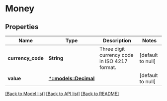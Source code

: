 # Money

## Properties
Name | Type | Description | Notes
------------ | ------------- | ------------- | -------------
**currency_code** | **String** | Three digit currency code in ISO 4217 format. | [default to null]
**value** | [***::models::Decimal**](Decimal.md) |  | [default to null]

[[Back to Model list]](../README.md#documentation-for-models) [[Back to API list]](../README.md#documentation-for-api-endpoints) [[Back to README]](../README.md)


